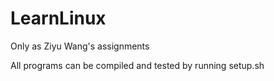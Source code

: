 # LearnLinux
Only as Ziyu Wang's assignments

All programs can be compiled and tested by running setup.sh